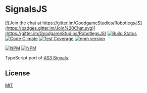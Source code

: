SignalsJS
===

[![Join the chat at https://gitter.im/GoodgameStudios/RobotlegsJS](https://badges.gitter.im/Join%20Chat.svg)](https://gitter.im/GoodgameStudios/RobotlegsJS)
[![Build Status](https://travis-ci.org/GoodgameStudios/SignalJS.svg?branch=master)](https://travis-ci.org/GoodgameStudios/SignalJS)
[![Code Climate](https://codeclimate.com/github/GoodgameStudios/SignalJS/badges/gpa.svg)](https://codeclimate.com/github/GoodgameStudios/SignalJS)
[![Test Coverage](https://codeclimate.com/github/GoodgameStudios/SignalJS/badges/coverage.svg)](https://codeclimate.com/github/GoodgameStudios/SignalJS/coverage)
[![npm version](https://badge.fury.io/js/signals.js.svg)](https://badge.fury.io/js/signals.js)

[![NPM](https://nodei.co/npm/signals.js.png?downloads=true&downloadRank=true)](https://nodei.co/npm/signals.js/)
[![NPM](https://nodei.co/npm-dl/signals.js.png?months=9&height=3)](https://nodei.co/npm/signals.js/)


TypeScript port of [AS3 Signals](https://github.com/robertpenner/as3-signals).

License
---

[MIT](LICENSE.md)
